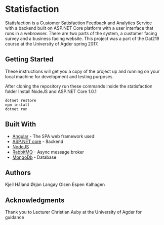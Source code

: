# Statisfaction
Statisfaction is a Customer Satisfaction Feedback and Analytics Service with a backend built on ASP.NET Core platform with a user interface that runs in a webrowser.
There are two parts of the system, a customer facing survey and a business facing website.
This project was a part of the Dat219 course at the University of Agder spring 2017.

## Getting Started

These instructions will get you a copy of the project up and running on your local machine for development and testing purposes.


After cloning the repository run these commands inside the statisfaction folder
Install NodeJS and ASP.NET Core 1.0.1
```
dotnet restore
npm install
dotnet run
```


## Built With

* [Angular](https://angular.io/) - The SPA web framework used
* [ASP.NET core](https://www.microsoft.com/net/learn/get-started/windows) - Backend
* [NodeJS](https://nodejs.org/en/download//) 
* [RabbitMQ](https://www.rabbitmq.com/) - Async message broker
* [MongoDb](https://www.mongodb.com/) - Database


## Authors

Kjell Håland
Ørjan Langøy Olsen
Espen Kalhagen

## Acknowledgments

Thank you to Lecturer Christian Auby at the University of Agder for guidance
